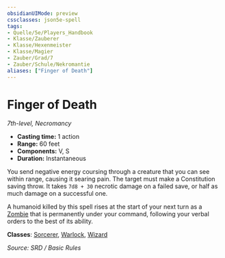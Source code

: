 ```yaml
---
obsidianUIMode: preview
cssclasses: json5e-spell
tags:
- Quelle/5e/Players_Handbook
- Klasse/Zauberer
- Klasse/Hexenmeister
- Klasse/Magier
- Zauber/Grad/7
- Zauber/Schule/Nekromantie
aliases: ["Finger of Death"]
---
```

# Finger of Death
*7th-level, Necromancy*  

- **Casting time:** 1 action
- **Range:** 60 feet
- **Components:** V, S
- **Duration:** Instantaneous

You send negative energy coursing through a creature that you can see within range, causing it searing pain. The target must make a Constitution saving throw. It takes `7d8 + 30` necrotic damage on a failed save, or half as much damage on a successful one.

A humanoid killed by this spell rises at the start of your next turn as a [Zombie](../Bestiarium/Untote/Zombie.md) that is permanently under your command, following your verbal orders to the best of its ability.

**Classes**: [Sorcerer](../Charakteroptionen/Klassen/Zauberer.md), [Warlock](../Charakteroptionen/Klassen/Hexenmeister.md), [Wizard](../Charakteroptionen/Klassen/Magier.md)

*Source: SRD / Basic Rules*